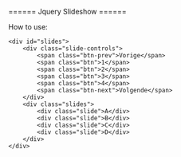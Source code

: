====== Jquery Slideshow ======

How to use:


    <div id="slides">
        <div class="slide-controls">
            <span class="btn-prev">Vorige</span>
            <span class="btn">1</span>
            <span class="btn">2</span>
            <span class="btn">3</span>
            <span class="btn">4</span>
            <span class="btn-next">Volgende</span>
        </div>
        <div class="slides">
            <div class="slide">A</div>
            <div class="slide">B</div>
            <div class="slide">C</div>
            <div class="slide">D</div>
        </div>
    </div>